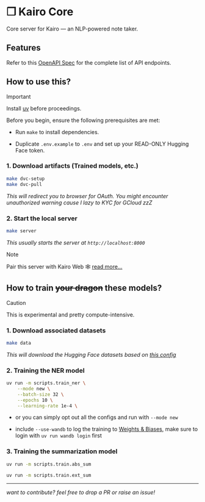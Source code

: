 # ❒ Kairo Core

Core server for Kairo — an NLP-powered note taker.

## Features

Refer to this [OpenAPI Spec](./reports/oas.yml) for the complete list of API endpoints.

## How to use this?

> [!IMPORTANT]
> Install [uv](https://docs.astral.sh/uv/getting-started/installation/) before proceedings.

Before you begin, ensure the following prerequisites are met:

- Run `make` to install dependencies.

- Duplicate `.env.example` to `.env` and set up your READ-ONLY Hugging Face token.

### 1. Download artifacts (Trained models, etc.)

```bash
make dvc-setup
make dvc-pull
```

_This will redirect you to browser for OAuth. You might encounter unauthorized warning cause I lazy to KYC for GCloud zzZ_

### 2. Start the local server

```bash
make server
```

_This usually starts the server at `http://localhost:8000`_

> [!NOTE]
> Pair this server with Kairo Web 🕸️ [read more...](https://github.com/eesuhn/kairo-web)

## How to train ~~your dragon~~ these models?

> [!CAUTION]
> This is experimental and pretty compute-intensive.

### 1. Download associated datasets

```bash
make data
```

_This will download the Hugging Face datasets based on [this config](./configs/datasets.yml)_

### 2. Training the NER model

```bash
uv run -m scripts.train_ner \
    --mode new \
    --batch-size 32 \
    --epochs 10 \
    --learning-rate 1e-4 \
```

- or you can simply opt out all the configs and run with `--mode new`

- include `--use-wandb` to log the training to [Weights & Biases](https://docs.wandb.ai/), make sure to login with `uv run wandb login` first

### 3. Training the summarization model

```bash
uv run -m scripts.train.abs_sum
```

```bash
uv run -m scripts.train.ext_sum
```

---

_want to contribute? feel free to drop a PR or raise an issue!_
